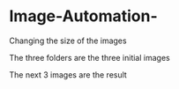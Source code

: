 # Image-Automation-
Changing the size of the images

The three folders are the three initial images

The next 3 images are the result
